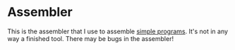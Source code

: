 # Assembler

This is the assembler that I use to assemble [simple programs](../examples/).
It's not in any way a finished tool. There may be bugs in the assembler!

